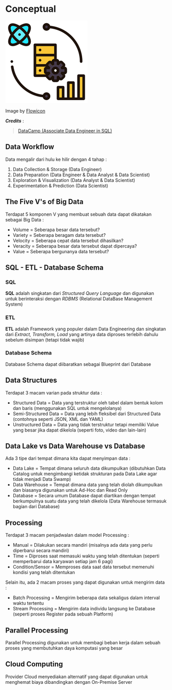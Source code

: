 # Conceptual

![Data Science](../images/data_science.png)

Image by [Flowicon](https://www.freepik.com/icon/data-science_6097658)

***Credits*** :
> [DataCamp (Associate Data Engineer in SQL)](https://www.datacamp.com/tracks/associate-data-engineer-in-sql)

## Data Workflow

Data mengalir dari hulu ke hilir dengan 4 tahap :

1. Data Collection & Storage (Data Engineer)
2. Data Preparation (Data Engineer & Data Analyst & Data Scientist)
3. Exploration & Visualization (Data Analyst & Data Scientist)
4. Experimentation & Prediction (Data Scientist)

## The Five V's of Big Data

Terdapat 5 komponen V yang membuat sebuah data dapat dikatakan sebagai Big Data :

- Volume = Seberapa besar data tersebut?
- Variety = Seberapa beragam data tersebut?
- Velocity = Seberapa cepat data tersebut dihasilkan?
- Veracity = Seberapa besar data tersebut dapat dipercaya?
- Value = Seberapa bergunanya data tersebut?

## SQL - ETL - Database Schema

### SQL

**SQL** adalah singkatan dari *Structured Query Language* dan digunakan untuk berinteraksi dengan *RDBMS* (Relational DataBase Management System)

### ETL

**ETL** adalah Framework yang populer dalam Data Engineering dan singkatan dari *Extract, Transform, Load* yang artinya data diproses terlebih dahulu sebelum disimpan (tetapi tidak wajib)

### Database Schema

Database Schema dapat diibaratkan sebagai Blueprint dari Database

## Data Structures

Terdapat 3 macam varian pada struktur data :

- Structured Data = Data yang terstruktur oleh tabel dalam bentuk kolom dan baris (menggunakan SQL untuk mengelolanya)
- Semi-Structured Data = Data yang lebih fleksibel dari Structured Data (contohnya seperti JSON, XML dan YAML)
- Unstructured Data = Data yang tidak terstruktur tetapi memiliki Value yang besar jika dapat dikelola (seperti foto, video dan lain-lain)

## Data Lake vs Data Warehouse vs Database

Ada 3 tipe dari tempat dimana kita dapat menyimpan data :

- Data Lake = Tempat dimana seluruh data dikumpulkan (dibutuhkan Data Catalog untuk mengimbangi ketidak strukturan pada Data Lake agar tidak menjadi Data Swamp)
- Data Warehouse = Tempat dimana data yang telah diolah dikumpulkan dan biasanya digunakan untuk Ad-Hoc dan Read Only
- Database = Secara umum Database dapat diartikan dengan tempat berkumpulnya suatu data yang telah dikelola (Data Warehouse termasuk bagian dari Database)

## Processing

Terdapat 3 macam penjadwalan dalam model Processing :

- Manual = Dilakukan secara mandiri (misalnya ada data yang perlu diperbarui secara mandiri)
- Time = Diproses saat memasuki waktu yang telah ditentukan (seperti memperbarui data karyawan setiap jam 6 pagi)
- Condition/Sensor = Memproses data saat data tersebut memenuhi kondisi yang telah ditentukan

Selain itu, ada 2 macam proses yang dapat digunakan untuk mengirim data :

- Batch Processing = Mengirim beberapa data sekaligus dalam interval waktu tertentu
- Stream Processing = Mengirim data individu langsung ke Database (seperti proses Register pada sebuah Platform)

## Parallel Processing

Parallel Processing digunakan untuk membagi beban kerja dalam sebuah proses yang membutuhkan daya komputasi yang besar

## Cloud Computing

Provider Cloud menyediakan alternatif yang dapat digunakan untuk menghemat biaya dibandingkan dengan On-Premise Server
